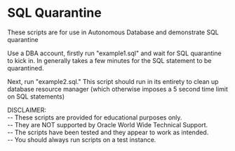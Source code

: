 # SQL Quarantine

These scripts are for use in Autonomous Database and demonstrate SQL quarantine

Use a DBA account, firstly run "example1.sql" and wait for SQL quarantine to kick in. In generally takes a few minutes for the SQL statement to be quarantined.

Next, run "example2.sql." This script should run in its entirety to clean up database resource manager (which otherwise imposes a 5 second time limit on SQL statements)

DISCLAIMER:
   <br/>-- These scripts are provided for educational purposes only.
   <br/>-- They are NOT supported by Oracle World Wide Technical Support.
   <br/>-- The scripts have been tested and they appear to work as intended.
   <br/>-- You should always run scripts on a test instance.

